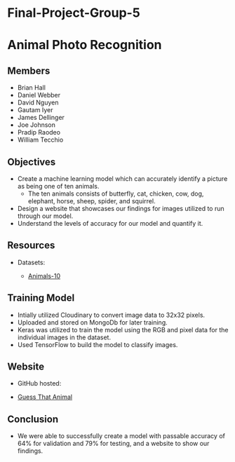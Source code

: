 # Final-Project-Group-5

# Animal Photo Recognition

## Members
* Brian Hall
* Daniel Webber
* David Nguyen
* Gautam Iyer
* James Dellinger
* Joe Johnson
* Pradip Raodeo
* William Tecchio

## Objectives
* Create a machine learning model which can accurately identify a picture as being one of ten animals.
  - The ten animals consists of butterfly, cat, chicken, cow, dog, elephant, horse, sheep, spider, and squirrel.
* Design a website that showcases our findings for images utilized to run through our model.
* Understand the levels of accuracy for our model and quantify it.</p>

## Resources
* Datasets:
  - <p><a href="https://www.kaggle.com/datasets/viratkothari/animal10">Animals-10</a> </p>

## Training Model
* Intially utilized Cloudinary to convert image data to 32x32 pixels.
* Uploaded and stored on MongoDb for later training.
* Keras was utilized to train the model using the RGB and pixel data for the individual images in the dataset.
* Used TensorFlow to build the model to classify images.


## Website
* GitHub hosted:
 - <p><a href = "https://webberdan.github.io/project4_site/">Guess That Animal</a> </p>


## Conclusion
* We were able to successfully create a model with passable accuracy of 64% for validation and 79% for testing, and a website to show our findings.

